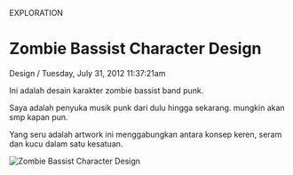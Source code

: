 <p class="type">EXPLORATION</p>

# Zombie Bassist Character Design

<p class="meta">Design  /  Tuesday, July 31, 2012 11:37:21am</p>

Ini adalah desain karakter zombie bassist band punk.

Saya adalah penyuka musik punk dari dulu hingga sekarang. mungkin akan smp kapan pun.

Yang seru adalah artwork ini menggabungkan antara konsep keren, seram dan kucu dalam satu kesatuan.

![Zombie Bassist Character Design](https://farooq-agent.web.app/assets/images/works/large/rYhfgWJw_work_image.png)
